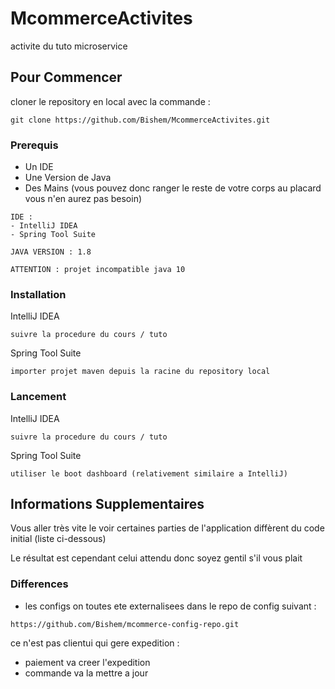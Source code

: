 # McommerceActivites

activite du tuto microservice

## Pour Commencer

cloner le repository en local avec la commande :

```
git clone https://github.com/Bishem/McommerceActivites.git
```

### Prerequis

- Un IDE
- Une Version de Java
- Des Mains (vous pouvez donc ranger le reste de votre corps au placard vous n'en aurez pas besoin)

```
IDE : 
- IntelliJ IDEA
- Spring Tool Suite

JAVA VERSION : 1.8 

ATTENTION : projet incompatible java 10
```

### Installation

IntelliJ IDEA

```
suivre la procedure du cours / tuto
```

Spring Tool Suite

```
importer projet maven depuis la racine du repository local
```

### Lancement

IntelliJ IDEA

```
suivre la procedure du cours / tuto
```

Spring Tool Suite

```
utiliser le boot dashboard (relativement similaire a IntelliJ)
```

## Informations Supplementaires

Vous aller très vite le voir certaines parties de l'application 
diffèrent du code initial (liste ci-dessous)

Le résultat est cependant celui attendu donc soyez gentil s'il vous plait

### Differences

- les configs on toutes ete externalisees dans le repo de config suivant :

```
https://github.com/Bishem/mcommerce-config-repo.git
```
ce n'est pas clientui qui gere expedition :

- paiement va creer l'expedition
- commande va la mettre a jour
